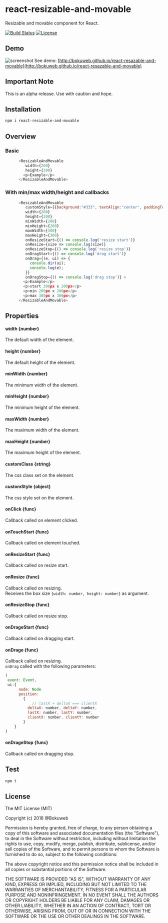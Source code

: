 # react-resizable-and-movable

Resizable and movable component for React.

[![Build Status](https://travis-ci.org/bokuweb/react-resazable-and-movable.svg?branch=master)](https://travis-ci.org/bokuweb/react-resizable-and-movable)
[![License](http://img.shields.io/npm/l/object.assign.svg)](https://github.com/bokuweb/react-resizable-box#license)

## Demo

![screenshot](https://raw.githubusercontent.com/bokuweb/react-resazable-and-movable/master/screenshot.gif)
See demo: [http://bokuweb.github.io/react-resazable-and-movable](http://bokuweb.github.io/react-resazable-and-movable)

## Important Note

This is an alpha release. Use with caution and hope.

## Installation

```sh
npm i react-resizable-and-movable
```

## Overview

### Basic

``` javascript
      <ResizableAndMovable
         width={200}
         height={200}
        <p>Example</p>
      </ResizableAndMovable>
```

### With min/max width/height and callbacks

``` javascript
      <ResizableAndMovable
         customStyle={{background:"#333", textAlign:"center", paddingTop: '20px'}}
         width={200}
         height={200}
         minWidth={200}
         minHeight={200}
         maxWidth={300}
         maxHeight={300}
         onResizeStart={() => console.log('resize start')}
         onResize={size => console.log(size)}
         onResizeStop={() => console.log('resize stop')}
         onDragStart={() => console.log('drag start')}
         onDrag={(e, ui) => {
           console.dir(ui);
           console.log(e);
         }}
         onDragStop={() => console.log('drag stop')} >
        <p>Example</p>
        <p>start 200px x 200px</p>
        <p>min 200px x 200px</p>
        <p>max 300px x 300px</p>
      </ResizableAndMovable>
```
## Properties

#### width {number}

The default width of the element.   

#### height {number}

The default height of the element.   

#### minWidth {number}

The minimum width of the element.

#### minHeight {number}

The minimum height of the element.

#### maxWidth {number}

The maximum width of the element.

#### maxHeight {number}

The maximum height of the element.

#### customClass {string}

The css class set on the element.

#### customStyle {object}

The css style set on the element.

#### onClick {func}

Callback called on element clicked.

#### onTouchStart {func}

Callback called on element touched.

#### onResizeStart {func}

Callback called on resize start.   

#### onResize {func}

Callback called on resizing.   
Receives the box size `{width: number, height: number}` as argument.

#### onResizeStop {func}

Callback called on resize stop.

#### onDrageStart {func}

Callback called on dragging start.   

#### onDrage {func}

Callback called on resizing.   
`onDrag` called with the following parameters:

``` javascript
(
 event: Event,
 ui:{
      node: Node
      position:
        {
            // lastX + deltaX === clientX
          deltaX: number, deltaY: number,
          lastX: number, lastY: number,
          clientX: number, clientY: number
        }
    }
)
```

#### onDrageStop {func}

Callback called on dragging stop.

## Test

``` sh
npm t
```

## License

The MIT License (MIT)

Copyright (c) 2016 @Bokuweb

Permission is hereby granted, free of charge, to any person obtaining a copy of this software and associated documentation files (the "Software"), to deal in the Software without restriction, including without limitation the rights to use, copy, modify, merge, publish, distribute, sublicense, and/or sell copies of the Software, and to permit persons to whom the Software is furnished to do so, subject to the following conditions:

The above copyright notice and this permission notice shall be included in all copies or substantial portions of the Software.

THE SOFTWARE IS PROVIDED "AS IS", WITHOUT WARRANTY OF ANY KIND, EXPRESS OR IMPLIED, INCLUDING BUT NOT LIMITED TO THE WARRANTIES OF MERCHANTABILITY, FITNESS FOR A PARTICULAR PURPOSE AND NONINFRINGEMENT. IN NO EVENT SHALL THE AUTHORS OR COPYRIGHT HOLDERS BE LIABLE FOR ANY CLAIM, DAMAGES OR OTHER LIABILITY, WHETHER IN AN ACTION OF CONTRACT, TORT OR OTHERWISE, ARISING FROM, OUT OF OR IN CONNECTION WITH THE SOFTWARE OR THE USE OR OTHER DEALINGS IN THE SOFTWARE.
